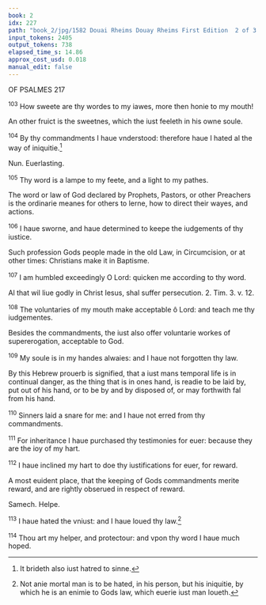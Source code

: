 ```yaml
---
book: 2
idx: 227
path: "book_2/jpg/1582 Douai Rheims Douay Rheims First Edition  2 of 3 1610 Old Testament.pdf-227.jpg"
input_tokens: 2405
output_tokens: 738
elapsed_time_s: 14.86
approx_cost_usd: 0.018
manual_edit: false
---
```

OF PSALMES 217

<sup>103</sup> How sweete are thy wordes to my iawes, more then honie to my mouth!

<aside>An other fruict is the sweetnes, which the iust feeleth in his owne soule.</aside>

<sup>104</sup> By thy commandments I haue vnderstood: therefore haue I hated al the way of iniquitie.[^1]

Nun. Euerlasting.

<sup>105</sup> Thy word is a lampe to my feete, and a light to my pathes.

<aside>The word or law of God declared by Prophets, Pastors, or other Preachers is the ordinarie meanes for others to lerne, how to direct their wayes, and actions.</aside>

<sup>106</sup> I haue sworne, and haue determined to keepe the iudgements of thy iustice.

<aside>Such profession Gods people made in the old Law, in Circumcision, or at other times: Christians make it in Baptisme.</aside>

<sup>107</sup> I am humbled exceedingly O Lord: quicken me according to thy word.

<aside>Al that wil liue godly in Christ Iesus, shal suffer persecution. 2. Tim. 3. v. 12.</aside>

<sup>108</sup> The voluntaries of my mouth make acceptable ô Lord: and teach me thy iudgementes.

<aside>Besides the commandments, the iust also offer voluntarie workes of supererogation, acceptable to God.</aside>

<sup>109</sup> My soule is in my handes alwaies: and I haue not forgotten thy law.

<aside>By this Hebrew prouerb is signified, that a iust mans temporal life is in continual danger, as the thing that is in ones hand, is readie to be laid by, put out of his hand, or to be by and by disposed of, or may forthwith fal from his hand.</aside>

<sup>110</sup> Sinners laid a snare for me: and I haue not erred from thy commandments.

<sup>111</sup> For inheritance I haue purchased thy testimonies for euer: because they are the ioy of my hart.

<sup>112</sup> I haue inclined my hart to doe thy iustifications for euer, for reward.

<aside>A most euident place, that the keeping of Gods commandments merite reward, and are rightly obserued in respect of reward.</aside>

Samech. Helpe.

<sup>113</sup> I haue hated the vniust: and I haue loued thy law.[^2]

<sup>114</sup> Thou art my helper, and protectour: and vpon thy word I haue much hoped.

[^1]: It brideth also iust hatred to sinne.

[^2]: Not anie mortal man is to be hated, in his person, but his iniquitie, by which he is an enimie to Gods law, which euerie iust man loueth.